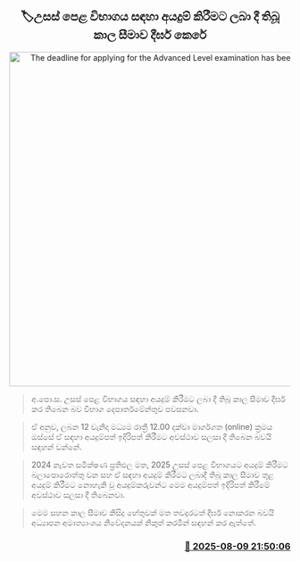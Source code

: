 <p align='center'><b><h2 align='center' title='The deadline for applying for the Advanced Level examination has been extended'>🏷උසස් පෙළ විභාගය සඳහා අයදුම් කිරීමට ලබා දී තිබූ කාල සීමාව දීර්ඝ කෙරේ</h2></b></p>
<p align='center'><img src='https://helakuru.sgp1.cdn.digitaloceanspaces.com/esana/images/lib/exam-new-1[1].jpg' width='600' alt='The deadline for applying for the Advanced Level examination has been extended'></p>

> අ.පො.ස. උසස් පෙළ විභාගය සඳහා අයදුම් කිරීමට ලබා දී තිබූ කාල සීමාව දීර්ඝ කර තිබෙන බව විභාග දෙපාර්තමේන්තුව පවසනවා.

> ඒ අනුව, ලබන 12 වැනිදා මධ්‍යම රාත්‍රී 12.00 දක්වා මාර්ගගත (online) ක්‍රමය ඔස්සේ ඒ සඳහා අයදුම්පත් ඉදිරිපත් කිරීමට අවස්ථාව සලසා දී තිබෙන බවයි සඳහන් වන්නේ.

> 2024 නැවත සමීක්ෂණ ප්‍රතිඵල මත, 2025 උසස් පෙළ විභාගයට අයදුම් කිරීමට බලාපොරොත්තු වන සහ ඒ සඳහා අයදුම් කිරීමට ලබාදී තිබූ කාල සීමාව තුළ අයදුම් කිරීමට නොහැකි වූ අයදුම්කරුවන්ට මෙම අයදුම්පත් ඉදිරිපත් කිරීමේ අවස්ථාව සලසා දී තිබෙනවා.

> මෙම සහන කාල සීමාව කිසිදු හේතුවක් මත තවදුරටත් දීර්ඝ නොකරන බවයි අධ්‍යාපන අමාත්‍යාංශය නිවේදනයක් නිකුත් කරමින් සඳහන් කර ඇත්තේ.



<h3 align='right'><a href='https://www.helakuru.lk/esana/p/112562/'>📅 2025-08-09 21:50:06</a></h3>
